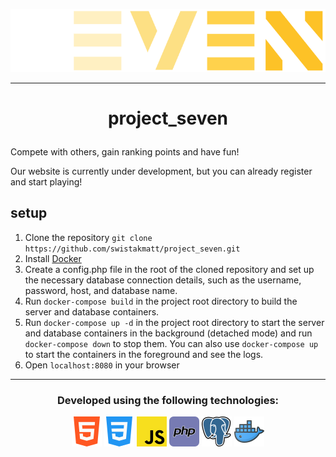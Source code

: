 <p align="center"><img src="public\img\png\project_seven_logo.png"></p>

---

# <p align="center">project_seven</p>

Compete with others, gain ranking points and have fun!

Our website is currently under development, but you can already register and start playing!

## setup

1. Clone the repository `git clone https://github.com/swistakmatt/project_seven.git`
2. Install [Docker](https://www.docker.com/products/docker-desktop)
3. Create a config.php file in the root of the cloned repository and set up the necessary database connection details, such as the username, password, host, and database name.
4. Run `docker-compose build` in the project root directory to build the server and database containers.
5. Run `docker-compose up -d` in the project root directory to start the server and database containers in the background (detached mode) and run `docker-compose down` to stop them. You can also use `docker-compose up` to start the containers in the foreground and see the logs.
6. Open `localhost:8080` in your browser

---

### <p align="center"> Developed using the following technologies: </p>

<div align="center">
    <img src="public\img\png\html.png">
    <img src="public\img\png\css.png">
    <img src="public\img\png\js.png">
    <img src="public\img\png\php.png">
    <img src="public\img\png\postgresql.png">
    <img src="public\img\png\docker.png">
</div>
